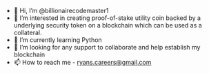 - 👋 Hi, I’m @billionairecodemaster1
- 👀 I’m interested in creating  proof-of-stake utility coin backed by a underlying security token on a blockchain which can be used as a collateral.
- 🌱 I’m currently learning Python
- 💞️ I’m looking for any support to collaborate and help establish my blockchain
- 📫 How to reach me - ryans.careers@gmail.com

<!---
billionairecodemaster1/billionairecodemaster1 is a ✨ special ✨ repository because its `README.md` (this file) appears on your GitHub profile.
You can click the Preview link to take a look at your changes.
--->
